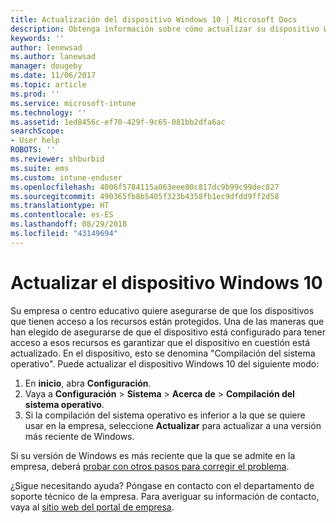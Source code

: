 ```yaml
---
title: Actualización del dispositivo Windows 10 | Microsoft Docs
description: Obtenga información sobre cómo actualizar su dispositivo Windows 10 para tener acceso a los recursos de la empresa.
keywords: ''
author: lenewsad
ms.author: lanewsad
manager: dougeby
ms.date: 11/06/2017
ms.topic: article
ms.prod: ''
ms.service: microsoft-intune
ms.technology: ''
ms.assetid: 1ed8456c-ef70-429f-9c65-081bb2dfa6ac
searchScope:
- User help
ROBOTS: ''
ms.reviewer: shburbid
ms.suite: ems
ms.custom: intune-enduser
ms.openlocfilehash: 4006f5784115a063eee80c817dc9b99c99dec827
ms.sourcegitcommit: 490365fb8b5405f323b4358fb1ec9dfdd9ff2d58
ms.translationtype: HT
ms.contentlocale: es-ES
ms.lasthandoff: 08/29/2018
ms.locfileid: "43149694"
---
```

# <a name="update-your-windows-10-device"></a>Actualizar el dispositivo Windows 10

Su empresa o centro educativo quiere asegurarse de que los dispositivos que tienen acceso a los recursos están protegidos. Una de las maneras que han elegido de asegurarse de que el dispositivo está configurado para tener acceso a esos recursos es garantizar que el dispositivo en cuestión está actualizado. En el dispositivo, esto se denomina "Compilación del sistema operativo". Puede actualizar el dispositivo Windows 10 del siguiente modo:

1. En **inicio**, abra **Configuración**.
2. Vaya a **Configuración** > **Sistema** > **Acerca de** > **Compilación del sistema operativo**.
3. Si la compilación del sistema operativo es inferior a la que se quiere usar en la empresa, seleccione **Actualizar** para actualizar a una versión más reciente de Windows.

Si su versión de Windows es más reciente que la que se admite en la empresa, deberá [probar con otros pasos para corregir el problema](your-windows-version-isnt-yet-supported.md).

¿Sigue necesitando ayuda? Póngase en contacto con el departamento de soporte técnico de la empresa. Para averiguar su información de contacto, vaya al [sitio web del portal de empresa](https://go.microsoft.com/fwlink/?linkid=2010980).
